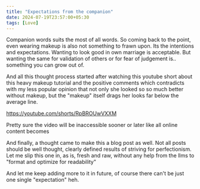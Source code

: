 ```yaml
---
title: "Expectations from the companion"
date: 2024-07-19T23:57:00+05:30
tags: [Love]
---  
```


Companion words suits the most of all words.
So coming back to the point, even wearing makeup is also not something to frawn upon. Its the intentions and expectations.
Wanting to look good in own marriage is acceptable. But wanting the same for validation of others or for fear of judgement is.. something you can grow out of.

And all this thought process started after watching this youtube short about this heavy makeup tutorial and the positive comments which contradicts with my less popular opinion that not only she looked so so much better without makeup, but the "makeup" itself drags her looks far below the average line.

https://youtube.com/shorts/RpBROUwVXXM 

Pretty sure the video will be inaccessible sooner or later like all online content becomes

And finally, a thought came to make this a blog post as well. Not all posts should be well thought, clearly defined results of striving for perfectionism. Let me slip this one in, as is, fresh and raw, without any help from the llms to "format and optimize for readability"

And let me keep adding more to it in future, of course there can't be just one single "expectation" heh.

